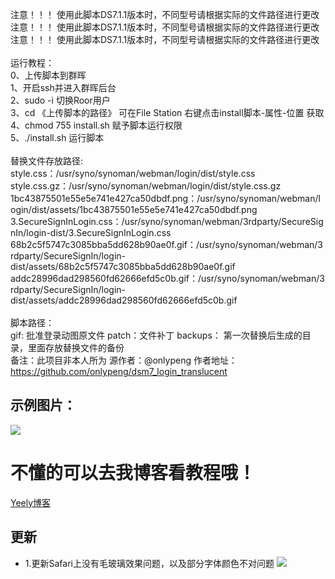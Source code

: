注意！！！ 使用此脚本DS7.1.1版本时，不同型号请根据实际的文件路径进行更改 <br>
注意！！！ 使用此脚本DS7.1.1版本时，不同型号请根据实际的文件路径进行更改 <br>
注意！！！ 使用此脚本DS7.1.1版本时，不同型号请根据实际的文件路径进行更改 <br>
<br>
运行教程：<br>
    0、上传脚本到群晖 <br>
    1、开启ssh并进入群晖后台 <br>
    2、sudo -i  切换Roor用户 <br>
    3、cd 《上传脚本的路径》 可在File Station 右键点击install脚本-属性-位置 获取 <br>
    4、chmod 755 install.sh 赋予脚本运行权限 <br>
    5、./install.sh 运行脚本 <br>
<br>
替换文件存放路径: <br>
    style.css：/usr/syno/synoman/webman/login/dist/style.css <br>
    style.css.gz：/usr/syno/synoman/webman/login/dist/style.css.gz <br>
    1bc43875501e55e5e741e427ca50dbdf.png：/usr/syno/synoman/webman/login/dist/assets/1bc43875501e55e5e741e427ca50dbdf.png <br>
    3.SecureSignInLogin.css：/usr/syno/synoman/webman/3rdparty/SecureSignIn/login-dist/3.SecureSignInLogin.css <br>
    68b2c5f5747c3085bba5dd628b90ae0f.gif：/usr/syno/synoman/webman/3rdparty/SecureSignIn/login-dist/assets/68b2c5f5747c3085bba5dd628b90ae0f.gif <br>
    addc28996dad298560fd62666efd5c0b.gif：/usr/syno/synoman/webman/3rdparty/SecureSignIn/login-dist/assets/addc28996dad298560fd62666efd5c0b.gif <br>
<br>
脚本路径：<br>
    gif: 批准登录动图原文件
    patch：文件补丁
    backups： 第一次替换后生成的目录，里面存放替换文件的备份
<br>
备注：此项目非本人所为
源作者：@onlypeng
作者地址：https://github.com/onlypeng/dsm7_login_translucent
##  示例图片：
![](https://dsm.yeely.top:3/images/2022/11/17/202211171750070.png)
# 不懂的可以去我博客看教程哦！
[Yeely博客](https://yeely.top)
## 更新
* 1.更新Safari上没有毛玻璃效果问题，以及部分字体颜色不对问题
![](https://dsm.yeely.top:3/images/2022/11/19/202211191202989.jpg)
